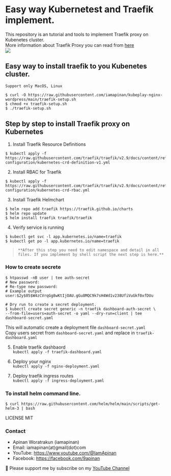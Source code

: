 # Easy way Kubernetest and Traefik implement.  
This repository is an tutorial and tools to implement Traefik proxy on Kubenetes cluster.  
More information about Traefik Proxy you can read from [here](https://doc.traefik.io/traefik/)  
![](https://doc.traefik.io/traefik/assets/img/traefik-architecture.png)  

## Easy way to install traefik to you Kubenetes cluster.
`Support only MacOS, Linux  `
```
$ curl -O https://raw.githubusercontent.com/iamapinan/kubeplay-nginx-wordpress/main/traefik-setup.sh
$ chmod +x traefik-setup.sh
$ ./traefik-setup.sh
```

## Step by step to install Traefik proxy on Kubernetes
1. Install Traefik Resource Definitions  
```
$ kubectl apply -f https://raw.githubusercontent.com/traefik/traefik/v2.9/docs/content/reference/dynamic-configuration/kubernetes-crd-definition-v1.yml
```

2. Install RBAC for Traefik  
```
$ kubectl apply -f https://raw.githubusercontent.com/traefik/traefik/v2.9/docs/content/reference/dynamic-configuration/kubernetes-crd-rbac.yml
```

3. Install Traefik Helmchart  
```
$ helm repo add traefik https://traefik.github.io/charts
$ helm repo update
$ helm install traefik traefik/traefik
```
4. Verify service is running
```
$ kubectl get svc -l app.kubernetes.io/name=traefik
$ kubectl get po -l app.kubernetes.io/name=traefik
```
> `**After this step you need to edit namespace and detail in all files. If you implement by shell script the next step is here.**`  

### How to create secrete
```
$ htpasswd -nB user | tee auth-secret
# New password:
# Re-type new password:
# Example output user:$2y$05$W4zCVrqGg8wKtIjOAU.gGu8MQC9k7sH4Wd1v238UfiVuGkf0xfDUu

# Dry run to create a secret deployment.
$ kubectl create secret generic -n traefik dashboard-auth-secret \
--from-file=users=auth-secret -o yaml --dry-run=client | tee dashboard-secret.yaml

```
This will automatic create a deployment file `dashboard-secret.yaml`  
Copy users secret from `dashboard-secret.yaml` and replace in `traefik-dashboard.yaml`  

5. Enable traefik dashbaord  
 `kubectl apply -f traefik-dashboard.yaml`

6. Deploy your nginx  
 `kubectl apply -f nginx-deployment.yaml`

7. Deploy traefik ingress routes  
`kubectl apply -f ingress-deployment.yaml`

### To install helm command line.
``` 
$ curl https://raw.githubusercontent.com/helm/helm/main/scripts/get-helm-3 | bash
```


LICENSE MIT

### Contact
- Apinan Woratrakun (iamapinan)
- Email: iamapinan(at)gmail(dot)com
- YouTube: https://www.youtube.com/@IamApinan
- Facebook: https://facebook.com/9apinan 
  
🙏  Please support me by subscribe on my [YouTube Channel](https://www.youtube.com/@IamApinan)
